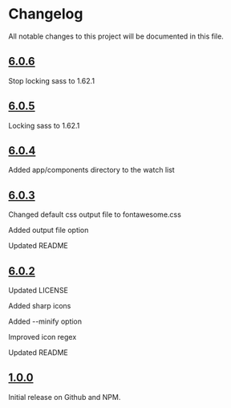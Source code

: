 # Changelog

All notable changes to this project will be documented in this file.

## [6.0.6](https://github.com/optimuspwnius/fontawesome-subset/releases/tag/6.0.6)

Stop locking sass to 1.62.1

## [6.0.5](https://github.com/optimuspwnius/fontawesome-subset/releases/tag/6.0.5)

Locking sass to 1.62.1

## [6.0.4](https://github.com/optimuspwnius/fontawesome-subset/releases/tag/6.0.4)

Added app/components directory to the watch list

## [6.0.3](https://github.com/optimuspwnius/fontawesome-subset/releases/tag/6.0.3)

Changed default css output file to fontawesome.css

Added output file option

Updated README

## [6.0.2](https://github.com/optimuspwnius/fontawesome-subset/releases/tag/6.0.2)

Updated LICENSE

Added sharp icons

Added --minify option

Improved icon regex

Updated README

## [1.0.0](https://github.com/optimuspwnius/fontawesome-subset/releases/tag/1.0.0)

Initial release on Github and NPM.